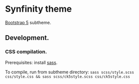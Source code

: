 # Synfinity theme

[Bootstrap 5](https://www.drupal.org/project/bootstrap5) subtheme.

## Development.

### CSS compilation.

Prerequisites: install [sass](https://sass-lang.com/install).

To compile, run from subtheme directory: `sass scss/style.scss css/style.css && sass scss/ck5style.scss css/ck5style.css`
